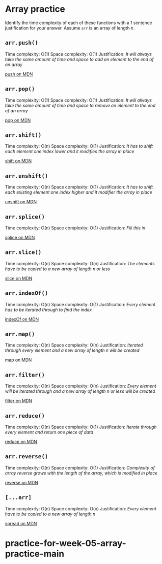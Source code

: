 # Array practice

Identify the time complexity of each of these functions with a 1 sentence
justification for your answer. Assume `arr` is an array of length _n_.

## `arr.push()`

Time complexity: O(1)
Space complexity: O(1)
Justification: _It will always take the same amount of time and space to add an element to the end of an array_

[push on MDN][push]


## `arr.pop()`

Time complexity: O(1)
Space complexity: O(1)
Justification: _It will always take the same amount of time and space to remove an element to the end of an array_

[pop on MDN][pop]

## `arr.shift()`

Time complexity: O(n)
Space complexity: O(1)
Justification: _It has to shift each element one index lower and it modifies the array in place_

[shift on MDN][shift]

## `arr.unshift()`

Time complexity: O(n)
Space complexity: O(1)
Justification: _It has to shift each existing element one index higher and it modifier the array in place_

[unshift on MDN][unshift]

## `arr.splice()`

Time complexity: O(n)
Space complexity: O(1)
Justification: _Fill this in_

[splice on MDN][splice]

## `arr.slice()`

Time complexity: O(n)
Space complexity: O(n)
Justification: _The elements have to be copied to a new array of length n or less_

[slice on MDN][slice]

## `arr.indexOf()`

Time complexity: O(n)
Space complexity: O(1)
Justification: _Every element has to be iterated through to find the index_

[indexOf on MDN][indexOf]

## `arr.map()`

Time complexity: O(n)
Space complexity: O(n)
Justification: _Iterated through every element and a new array of length n will be created_

[map on MDN][map]

## `arr.filter()`

Time complexity: O(n)
Space complexity: O(n)
Justification: _Every element will be iterated through and a new array of length n or less will be created_

[filter on MDN][filter]

## `arr.reduce()`

Time complexity: O(n)
Space complexity: O(1)
Justification: _Iterate through every element and return one piece of data_

[reduce on MDN][reduce]

## `arr.reverse()`

Time complexity: O(n)
Space complexity: O(1)
Justification: _Complexity of array reverse grows with the length of the array, which is modified in place_

[reverse on MDN][reverse]

## `[...arr]`

Time complexity: O(n)
Space complexity: O(n)
Justification: _Every element have to be copied to a new array of length n_

[spread on MDN][spread]

[push]:https://developer.mozilla.org/en-US/docs/Web/JavaScript/Reference/Global_Objects/Array/push
[pop]:https://developer.mozilla.org/en-US/docs/Web/JavaScript/Reference/Global_Objects/Array/pop
[shift]:https://developer.mozilla.org/en-US/docs/Web/JavaScript/Reference/Global_Objects/Array/shift
[unshift]:https://developer.mozilla.org/en-US/docs/Web/JavaScript/Reference/Global_Objects/Array/unshift
[splice]:https://developer.mozilla.org/en-US/docs/Web/JavaScript/Reference/Global_Objects/Array/splice
[slice]:https://developer.mozilla.org/en-US/docs/Web/JavaScript/Reference/Global_Objects/Array/slice
[indexOf]:https://developer.mozilla.org/en-US/docs/Web/JavaScript/Reference/Global_Objects/Array/indexOf
[map]:https://developer.mozilla.org/en-US/docs/Web/JavaScript/Reference/Global_Objects/Array/map
[filter]:https://developer.mozilla.org/en-US/docs/Web/JavaScript/Reference/Global_Objects/Array/filter
[reduce]:https://developer.mozilla.org/en-US/docs/Web/JavaScript/Reference/Global_Objects/Array/reduce
[reverse]:https://developer.mozilla.org/en-US/docs/Web/JavaScript/Reference/Global_Objects/Array/reverse
[spread]:https://developer.mozilla.org/en-US/docs/Web/JavaScript/Reference/Operators/Spread_syntax
# practice-for-week-05-array-practice-main
